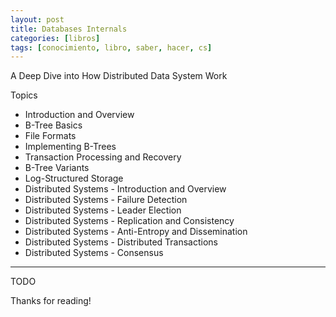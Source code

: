 ```yaml
---
layout: post
title: Databases Internals
categories: [libros]
tags: [conocimiento, libro, saber, hacer, cs]
---
```


<!--Resumen-->

A Deep Dive into How Distributed Data System Work

Topics 

- Introduction and Overview
- B-Tree Basics
- File Formats
- Implementing B-Trees
- Transaction Processing and Recovery
- B-Tree Variants
- Log-Structured Storage
- Distributed Systems -  Introduction and Overview
- Distributed Systems -  Failure Detection
- Distributed Systems -  Leader Election
- Distributed Systems -  Replication and Consistency
- Distributed Systems -  Anti-Entropy and Dissemination
- Distributed Systems -  Distributed Transactions
- Distributed Systems -  Consensus

---

<!--more-->
TODO
  
Thanks for reading!